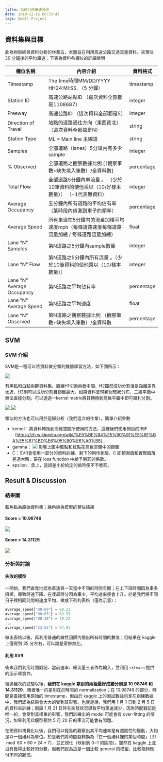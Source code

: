 ```yaml
---
title: 高速公路車速預測
date: 2018-12-15 00:33:43
tags: Small Project
---
```

## 資料集與目標

此為物聯網與資料分析的作業五，本題旨在利用高速公路交通流量資料，來預估 30 分鐘後的平均車速；下表為資料各欄位的詳細說明

| 欄位名稱             |內容介紹 | 資料格式|
| --------           | -------- | -------- |
|Timestamp	|The time時間MM/DD/YYYY HH24:MI:SS. （5 分鐘）|timestamp|
|Station ID	|高速公路站點ID （這次資料全部都是1108687）|	integer|
|Freeway	|高速公路ID （這次資料全部都是5）	|integer|
|Direction of Travel	|站點的道路通往方向（東西南北） （這次資料全部都是N）	|string|
|Station Type	|ML = Main line 主線道 	|string|
|Samples	|全部道路（lanes）5分鐘內有多少sample|	integer|
|% Observed	|全部道路之觀察數據比例	 [（觀察筆數+缺失填入筆數）/全資料數]|percentage
|Total Flow	|全部道路5分鐘內車流量 。 （少於10筆資料的使他乘以（10/好樣本數量））	（-1代表無資料）		|integer|
|Average Occupancy	|五分鐘內所有道路的平均佔有率 （某時段內偵測到車子的頻率）|	percentage|	
|Average Speed	|所有車道在5分鐘内的流量加權平均速度mph（每條道路速度每條道路流量加總 / 每條道路流量加總）	|float|
|Lane “N” Samples	|第N道路之5分鐘內sample數量	|integer|
|Lane “N” Flow	|第N道路之5分鐘內所有流量 。（少於10筆資料的使他乘以（10/樣本數量））		|integer|	
|Lane ”N” Average Occupancy	|第N道路之平均佔有率	|percentage|
|Lane ”N” Average Speed 	|第N道路之平均速度	|float|
|Lane “N” Observed	|第N道路之觀察數據比例 （觀察筆數+缺失填入筆數）/全資料數	|percentage|

<!--more-->		

## SVM
### SVM 介紹
SVM是一種可以將資料做分類的機器學習方法，如下圖所示：

![](https://i.imgur.com/sQMPxnf.png)

有黑點和白點兩群資料集，直線H1切過兩者中間、H2雖然成功分割但是距離差異太近、H3則可以成功分割且距離最大。如果資料呈現類似環狀分布，二維平面中無法直接分割，可以透過一kernel matrix將其轉換到高維平面中即可順利分割。

![](https://i.imgur.com/mMDtcCS.png)
![](https://i.imgur.com/i9LuZ4u.png)

類似的方法也可以用於迴歸分析（我們這次的作業），簡單介紹參數

 - kernel：將資料轉換到高維空間所使用的方法，這裡我們使用預設的RBF
（https://zh.wikipedia.org/wiki/%E5%BE%84%E5%90%91%E5%9F%BA%E5%87%BD%E6%95%B0%E6%A0%B8）
 - gamma：
 ![](https://i.imgur.com/JD43nfN.png)
 影響上圖中藍點和紅點在高維空間中的距離
 - C：SVR會使用一部分的資料訓練，剩下的用作測驗，C 即預測值和實際值落差過大時，要在 loss function 中給予懲罰的係數。
 - epsilon：承上，當誤差小於給定的值時便不予懲罰。

## Result & Discussion
### 結果圖
藍色點為原始資料集；綠色線為模型的預估結果
#### Score = 10.98746
![](https://i.imgur.com/6Svygrz.png)

#### Score = 14.31129
![](https://i.imgur.com/6aK3RMi.png)


### 分析與討論
#### 失敗的模型
一開始，我們直覺地認為車速與一天當中不同的時間有關；在上下班時間因為車多擁擠，導致時速下降、在凌晨時分因為車少，平均速率便會上升。於是我們將不同日子裡相同時間的速度平均，做成下列的表格（僅為示意）：
``` python
average_speed["00:00"] = 68.21
average_speed["00:05"] = 69.53
average_speed["00:10"] = 70.22
...
average_speed["23:55"] = 67.91
```
做出表格以後，再利用普通的線性回歸內插出所有時間的數值；但結果在 kaggle 上僅得到 35 分左右，可以說是奇慘無比。

#### 利用 SVR
後來我們利用時間戳記、當前速率、總流量三者作為輸入，並利用 ```sklearn``` 提供的函示庫實作。

經過幾次的試驗以後，**我們在 kaggle 拿到的兩組最好成績分別是 10.98746 和 14.31129**，兩者唯一的差別在於時間的 normalization；在 10.98746 的部分，時間是直接使用原始的 timestamp，但由於 kaggle 上的測試數據包含在訓練數據中，我們認為結果會大大的受到其影響。也就是說，我們用 1 月 1 日到 2 月 5 日的資料來訓練；假設 1 月 21 日時有突發狀況導致平均車速減少，因為時間戳記是唯一的，會受到其權重的影響，我們訓練出的 model 可能會有 over-fitting 的情況，如果利用此模型預估 5 月 20 日的車流可能會有問題。

在把資料視覺化以後，我們可以輕易的觀察出其平均速率是有週期性的變動，大約是以一個禮拜為單位。於是我們將時間戳轉換為「在一個禮拜裡的某個時間」（即 $\bmod 60*60*24*7$），並正規化（映射到 0~1 的區間）。雖然在 kaggle 上並沒有獲得比較好的分數，但我們認為這是一個比較 general 的模型，比較能夠應付不同的狀況。
